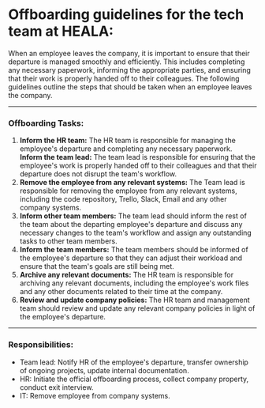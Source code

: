 # Offboarding guidelines for the tech team at HEALA:

When an employee leaves the company, it is important to ensure that their departure is managed smoothly and efficiently. This includes completing any necessary paperwork, informing the appropriate parties, and ensuring that their work is properly handed off to their colleagues. The following guidelines outline the steps that should be taken when an employee leaves the company.
<hr>

### Offboarding Tasks:

<ol>
<li><strong>Inform the HR team:</strong> The HR team is responsible for managing the employee's departure and completing any necessary paperwork.</li

<li><strong>Inform the team lead:</strong> The team lead is responsible for ensuring that the employee's work is properly handed off to their colleagues and that their departure does not disrupt the team's workflow.</li>
    
<li><strong>Remove the employee from any relevant systems:</strong> The Team lead is responsible for removing the employee from any relevant systems, including the code repository, Trello, Slack, Email and any other company systems.</li>
    
<li><strong>Inform other team members:</strong> The team lead should inform the rest of the team about the departing employee's departure and discuss any necessary changes to the team's workflow and assign any outstanding tasks to other team members.</li>

<li><strong>Inform the team members:</strong> The team members should be informed of the employee's departure so that they can adjust their workload and ensure that the team's goals are still being met.</li>

<li><strong>Archive any relevant documents:</strong> The HR team is responsible for archiving any relevant documents, including the employee's work files and any other documents related to their time at the company.</li>

<li><strong>Review and update company policies:</strong> The HR team and management team should review and update any relevant company policies in light of the employee's departure.</li>
  
</ol>

<hr>

### Responsibilities:

 - Team lead: Notify HR of the employee's departure, transfer ownership of ongoing projects, update internal documentation.
 - HR: Initiate the official offboarding process, collect company property, conduct exit interview.
 - IT: Remove employee from company systems.
